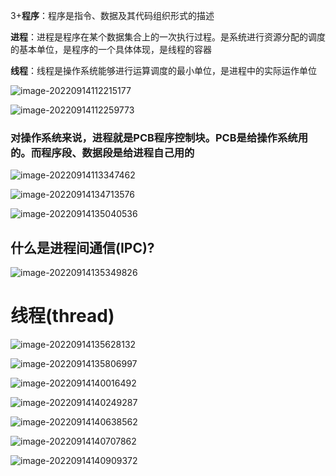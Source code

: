 3+**程序**：程序是指令、数据及其代码组织形式的描述

**进程**：进程是程序在某个数据集合上的一次执行过程。是系统进行资源分配的调度的基本单位，是程序的一个具体体现，是线程的容器

**线程**：线程是操作系统能够进行运算调度的最小单位，是进程中的实际运作单位

![image-20220914112215177](..\Process&Thread\1.png)

![image-20220914112259773](..\Process&Thread\2.png)

### 对操作系统来说，进程就是PCB程序控制块。PCB是给操作系统用的。而程序段、数据段是给进程自己用的

 

![image-20220914113347462](..\Process&Thread\3.png)

![image-20220914134713576](..\Process&Thread\4.png)

![image-20220914135040536](..\Process&Thread\5.png)

## 什么是进程间通信(IPC)?

![image-20220914135349826](..\Process&Thread\1-1.png)



# 线程(thread)

![image-20220914135628132](..\Process&Thread\2-1.png)

![image-20220914135806997](..\Process&Thread\2-2.png)

![image-20220914140016492](..\Process&Thread\2-3.png)

![image-20220914140249287](..\Process&Thread\2-4.png)

![image-20220914140638562](..\Process&Thread\2-5.png)

![image-20220914140707862](..\Process&Thread\2-6.png)

![image-20220914140909372](..\Process&Thread\2-7.png)